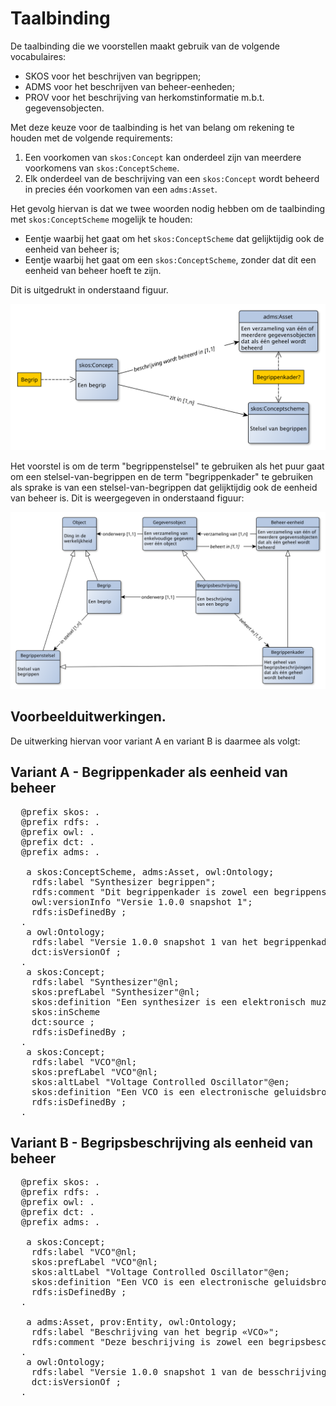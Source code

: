 # Taalbinding

De taalbinding die we voorstellen maakt gebruik van de volgende vocabulaires:

- SKOS voor het beschrijven van begrippen;
- ADMS voor het beschrijven van beheer-eenheden;
- PROV voor het beschrijving van herkomstinformatie m.b.t. gegevensobjecten.

Met deze keuze voor de taalbinding is het van belang om rekening te houden met de volgende requirements:

1. Een voorkomen van `skos:Concept` kan onderdeel zijn van meerdere voorkomens van `skos:ConceptScheme`.
2. Elk onderdeel van de beschrijving van een `skos:Concept` wordt beheerd in precies één voorkomen van een `adms:Asset`.

Het gevolg hiervan is dat we twee woorden nodig hebben om de taalbinding met `skos:ConceptScheme` mogelijk te houden:
- Eentje waarbij het gaat om het `skos:ConceptScheme` dat gelijktijdig ook de eenheid van beheer is;
- Eentje waarbij het gaat om een `skos:ConceptScheme`, zonder dat dit een eenheid van beheer hoeft te zijn.

Dit is uitgedrukt in onderstaand figuur.

![](media/beheereenheid-stelsel.svg)

Het voorstel is om de term "begrippenstelsel" te gebruiken als het puur gaat om een stelsel-van-begrippen en de term "begrippenkader" te gebruiken als sprake is van een stelsel-van-begrippen dat gelijktijdig ook de eenheid van beheer is. Dit is weergegeven in onderstaand figuur:

![](media/begrippenkader-begrippenstelsel.svg)

## Voorbeelduitwerkingen.

De uitwerking hiervan voor variant A en variant B is daarmee als volgt:

## Variant A - Begrippenkader als eenheid van beheer

<pre>
  @prefix skos: <http://www.w3.org/2004/02/skos/core#>.
  @prefix rdfs: <http://www.w3.org/2000/01/rdf-schema#>.
  @prefix owl: <http://www.w3.org/2002/07/owl#>.
  @prefix dct: <http://purl.org/dc/terms/>.
  @prefix adms: <http://www.w3.org/ns/adms#>.

  <http://nlbegrip.nl/synthesizer#> a skos:ConceptScheme, adms:Asset, owl:Ontology;
    rdfs:label "Synthesizer begrippen";
    rdfs:comment "Dit begrippenkader is zowel een begrippenstelsel, een beheereenheid als de vindplek van de meest actuele versie";
    owl:versionInfo "Versie 1.0.0 snapshot 1";
    rdfs:isDefinedBy <http://nlbegrip.nl/synthesizer>;
  .
  <http://nlbegrip.nl/synthesizer/1.0.0-snapshot-1> a owl:Ontology;
    rdfs:label "Versie 1.0.0 snapshot 1 van het begrippenkader voor synthesizers";
    dct:isVersionOf <http://nlbegrip.nl/synthesizer#>;
  .
  <http://nlbegrip.nl/synthesizer/id/begrip/synthesizer> a skos:Concept;
    rdfs:label "Synthesizer"@nl;
    skos:prefLabel "Synthesizer"@nl;
    skos:definition "Een synthesizer is een elektronisch muziekinstrument dat klanken en geluiden kunstmatig opwekt."@nl;
    skos:inScheme <http://nlbegrip.nl/synthesizer#>
    dct:source <https://nl.wikipedia.org/wiki/Synthesizer>;
    rdfs:isDefinedBy <http://nlbegrip.nl/synthesizer/1.0.0-snapshot-1>;
  .
  <http://nlbegrip.nl/synthesizer/id/begrip/vco> a skos:Concept;
    rdfs:label "VCO"@nl;
    skos:prefLabel "VCO"@nl;
    skos:altLabel "Voltage Controlled Oscillator"@en;
    skos:definition "Een VCO is een electronische geluidsbron waarbij de frequency van het geluid wordt gecontroleerd met een electrische spanning (voltage)"@nl;
    rdfs:isDefinedBy <http://nlbegrip.nl/synthesizer/1.0.0-snapshot-1>;
  .
</pre>

## Variant B - Begripsbeschrijving als eenheid van beheer

<pre>
  @prefix skos: <http://www.w3.org/2004/02/skos/core#>.
  @prefix rdfs: <http://www.w3.org/2000/01/rdf-schema#>.
  @prefix owl: <http://www.w3.org/2002/07/owl#>.
  @prefix dct: <http://purl.org/dc/terms/>.
  @prefix adms: <http://www.w3.org/ns/adms#>.

  <http://nlbegrip.nl/synthesizer/id/begrip/vco> a skos:Concept;
    rdfs:label "VCO"@nl;
    skos:prefLabel "VCO"@nl;
    skos:altLabel "Voltage Controlled Oscillator"@en;
    skos:definition "Een VCO is een electronische geluidsbron waarbij de frequency van het geluid wordt gecontroleerd met een electrische spanning (voltage)"@nl;
    rdfs:isDefinedBy <http://nlbegrip.nl/doc/begrip/vco/1.0.0-snapshot-1>;
  .

  <http://nlbegrip.nl/synthesizer/doc/begrip/vco> a adms:Asset, prov:Entity, owl:Ontology;
    rdfs:label "Beschrijving van het begrip «VCO»";
    rdfs:comment "Deze beschrijving is zowel een begripsbeschrijving, een beheereenheid als de vindplek van de meest actuele versie van deze begripsbeschrijving";
  .
  <http://nlbegrip.nl/doc/begrip/vco/1.0.0-snapshot-1> a owl:Ontology;
    rdfs:label "Versie 1.0.0 snapshot 1 van de besschrijving van het begrip «VCO»";
    dct:isVersionOf <http://nlbegrip.nl/synthesizer#>;
  .
</pre>
